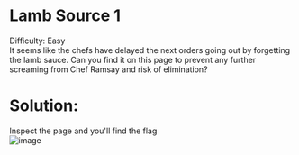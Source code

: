 # Lamb Source 1
Difficulty: Easy <br>
It seems like the chefs have delayed the next orders going out by forgetting the lamb sauce. Can you find it on this page to prevent any further screaming from Chef Ramsay and risk of elimination?

# Solution:
Inspect the page and you'll find the flag <br>
![image](https://github.com/LAVANYA-PIDIKITI/PECAN-_Practice-challenges/assets/98797256/8908cd8f-e1db-480b-bfd8-d559db76aed4)
